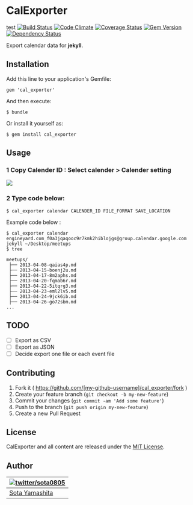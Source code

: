 CalExporter
============


test
[![Build Status](https://travis-ci.org/sota0805/cal_exporter.svg)](https://travis-ci.org/sota0805/cal_exporter)
[![Code Climate](https://codeclimate.com/github/sota0805/cal_exporter.png)](https://codeclimate.com/github/sota0805/cal_exporter)
[![Coverage Status](https://coveralls.io/repos/sota0805/cal_exporter/badge.png)](https://coveralls.io/r/sota0805/cal_exporter)
[![Gem Version](https://badge.fury.io/rb/cal_exporter.svg)](http://badge.fury.io/rb/cal_exporter)
[![Dependency Status](https://gemnasium.com/sota0805/cal_exporter.svg)](https://gemnasium.com/sota0805/cal_exporter)

Export calendar data for **jekyll**.

## Installation

Add this line to your application's Gemfile:

    gem 'cal_exporter'

And then execute:

    $ bundle

Or install it yourself as:

    $ gem install cal_exporter

## Usage

### 1 Copy Calender ID : Select calender > Calender setting

![](https://dl.dropboxusercontent.com/u/74344418/github-image/cal_expoter.png)

### 2 Type code below:


    $ cal_exporter calendar CALENDER_ID FILE_FORMAT SAVE_LOCATION

Example code below :

    $ cal_exporter calendar engineyard.com_f0a3jqaqooc9r7kmk2hiblojgs@group.calendar.google.com jekyll ~/Desktop/meetups
    $ tree

    meetups/
     ├── 2013-04-08-qaias4p.md
     ├── 2013-04-15-boenj2u.md
     ├── 2013-04-17-8m2aphs.md
     ├── 2013-04-20-fqmab6r.md
     ├── 2013-04-22-5itqrg3.md
     ├── 2013-04-23-eml2lv5.md
     ├── 2013-04-24-9jck6ib.md
     ├── 2013-04-26-go72sbm.md
    ...

## TODO

- [ ] Export as CSV
- [ ] Export as JSON
- [ ] Decide export one file or each event file

## Contributing

1. Fork it ( https://github.com/[my-github-username]/cal_exporter/fork )
2. Create your feature branch (`git checkout -b my-new-feature`)
3. Commit your changes (`git commit -am 'Add some feature'`)
4. Push to the branch (`git push origin my-new-feature`)
5. Create a new Pull Request

## License

CalExporter and all content are released under the [MIT License](LICENSE).

## Author

| [![twitter/sota0805](http://2.gravatar.com/avatar/1819ffcc36875ddbf8df81532d832a2b?s=70)](http://twitter.com/sota0805 "Follow @sota0805 on Twitter") |
|---|
| [Sota Yamashita](http://sota0805.github.io/) |
